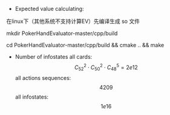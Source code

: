 - Expected value calculating:


在linux下（其他系统不支持计算EV）先编译生成 so 文件

mkdir PokerHandEvaluator-master/cpp/build

cd PokerHandEvaluator-master/cpp/build && cmake .. && make

- Number of infostates 
  all cards:
    $$C_52^2 \cdot C_50^2 \cdot C_48^5 = 2e12$$
  all actions sequences:
    $$4209$$
  all infostates:
    $$1e16$$


